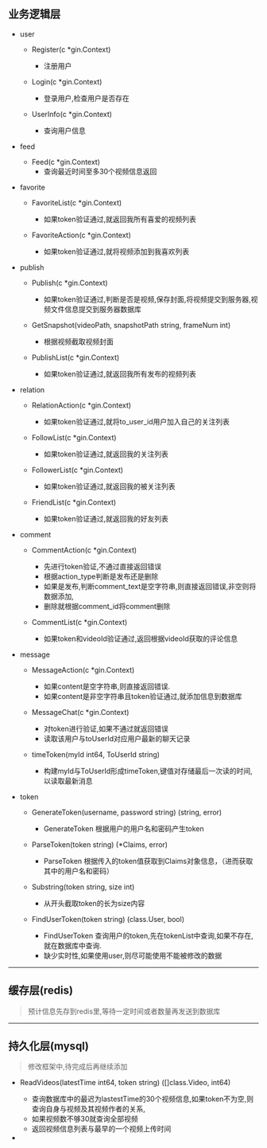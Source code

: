 ## 业务逻辑层

- user
  - Register(c *gin.Context)
    - 注册用户

  - Login(c *gin.Context)
    - 登录用户,检查用户是否存在

  - UserInfo(c *gin.Context)
    - 查询用户信息

- feed
  - Feed(c *gin.Context)
    - 查询最近时间至多30个视频信息返回

- favorite
  - FavoriteList(c *gin.Context)
    - 如果token验证通过,就返回我所有喜爱的视频列表

  - FavoriteAction(c *gin.Context)
    - 如果token验证通过,就将视频添加到我喜欢列表

- publish
  - Publish(c *gin.Context)
    - 如果token验证通过,判断是否是视频,保存封面,将视频提交到服务器,视频文件信息提交到服务器数据库

  - GetSnapshot(videoPath, snapshotPath string, frameNum int)
    - 根据视频截取视频封面

  - PublishList(c *gin.Context)
    - 如果token验证通过,就返回我所有发布的视频列表

- relation
  - RelationAction(c *gin.Context)
    - 如果token验证通过,就将to_user_id用户加入自己的关注列表

  - FollowList(c *gin.Context)
    - 如果token验证通过,就返回我的关注列表

  - FollowerList(c *gin.Context)
    - 如果token验证通过,就返回我的被关注列表

  - FriendList(c *gin.Context)
    - 如果token验证通过,就返回我的好友列表

- comment
  - CommentAction(c *gin.Context)
    - 先进行token验证,不通过直接返回错误
    - 根据action_type判断是发布还是删除
    - 如果是发布,判断comment_text是空字符串,则直接返回错误,非空则将数据添加,
    - 删除就根据comment_id将comment删除

  - CommentList(c *gin.Context)
    - 如果token和videoId验证通过,返回根据videoId获取的评论信息

- message
  - MessageAction(c *gin.Context)
    - 如果content是空字符串,则直接返回错误.
    - 如果content是非空字符串且token验证通过,就添加信息到数据库

  - MessageChat(c *gin.Context)
    - 对token进行验证,如果不通过就返回错误
    - 读取该用户与toUserId对应用户最新的聊天记录

  - timeToken(myId int64, ToUserId string) 
    - 构建myId与ToUserId形成timeToken,键值对存储最后一次读的时间,以读取最新消息

- token
  - GenerateToken(username, password string) (string, error)
    - GenerateToken 根据用户的用户名和密码产生token

  - ParseToken(token string) (*Claims, error)
    - ParseToken 根据传入的token值获取到Claims对象信息，（进而获取其中的用户名和密码）

  - Substring(token string, size int)
    - 从开头截取token的长为size内容

  - FindUserToken(token string) (class.User, bool)
    - FindUserToken 查询用户的token,先在tokenList中查询,如果不存在,就在数据库中查询.
    - 缺少实时性,如果使用user,则尽可能使用不能被修改的数据

<hr>

## 缓存层(redis)
> 预计信息先存到redis里,等待一定时间或者数量再发送到数据库


<hr>

## 持久化层(mysql)
> 修改框架中,待完成后再继续添加

- ReadVideos(latestTime int64, token string) ([]class.Video, int64)
  - 查询数据库中的最迟为lastestTime的30个视频信息,如果token不为空,则查询自身与视频及其视频作者的关系,
  - 如果视频数不够30就查询全部视频
  - 返回视频信息列表与最早的一个视频上传时间

- 
